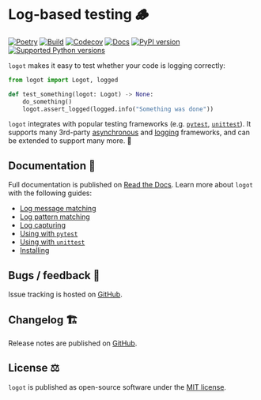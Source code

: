 # Log-based testing 🪵

[![Poetry](https://img.shields.io/endpoint?url=https://python-poetry.org/badge/v0.json)](https://python-poetry.org/)
[![Build](https://github.com/etianen/logot/actions/workflows/build.yml/badge.svg)](https://github.com/etianen/logot/actions/workflows/build.yml)
[![Codecov](https://codecov.io/gh/etianen/logot/graph/badge.svg?token=J5K0LOOSTZ)](https://codecov.io/gh/etianen/logot)
[![Docs](https://readthedocs.org/projects/logot/badge/)](https://logot.readthedocs.io)
[![PyPI version](https://img.shields.io/pypi/v/logot.svg)](https://pypi.org/project/logot/)
[![Supported Python versions](https://img.shields.io/pypi/pyversions/logot.svg)](https://pypi.org/project/logot/)

`logot` makes it easy to test whether your code is logging correctly:

```python
from logot import Logot, logged

def test_something(logot: Logot) -> None:
    do_something()
    logot.assert_logged(logged.info("Something was done"))
```

`logot` integrates with popular testing frameworks (e.g. [`pytest`](https://logot.readthedocs.io/latest/using-pytest.html), [`unittest`](https://logot.readthedocs.io/latest/using-unittest.html)). It supports many 3rd-party [asynchronous](https://logot.readthedocs.io/latest/integrations/index.html#asynchronous-frameworks) and [logging](https://logot.readthedocs.io/latest/integrations/index.html#logging-frameworks) frameworks, and can be extended to support many more. 💪

## Documentation 📖

Full documentation is published on [Read the Docs](https://logot.readthedocs.io). Learn more about `logot` with the following guides:

- [Log message matching](https://logot.readthedocs.io/latest/log-message-matching.html)
- [Log pattern matching](https://logot.readthedocs.io/latest/log-pattern-matching.html)
- [Log capturing](https://logot.readthedocs.io/latest/log-capturing.html)
- [Using with `pytest`](https://logot.readthedocs.io/latest/using-pytest.html)
- [Using with `unittest`](https://logot.readthedocs.io/latest/using-unittest.html)
- [Installing](https://logot.readthedocs.io/latest/installing.html)


## Bugs / feedback 🐛

Issue tracking is hosted on [GitHub](https://github.com/etianen/logot/issues).


## Changelog 🏗️

Release notes are published on [GitHub](https://github.com/etianen/logot/releases).


## License ⚖️

`logot` is published as open-source software under the [MIT license](https://github.com/etianen/logot/blob/main/LICENSE).
